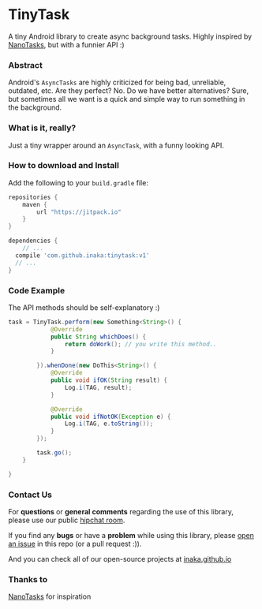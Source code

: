 TinyTask
=====

A tiny Android library to create async background tasks. Highly inspired by [NanoTasks](https://github.com/fabiendevos/nanotasks), but with a funnier API :)

### Abstract
Android's `AsyncTasks` are highly criticized for being bad, unreliable, outdated, etc. Are they perfect? No.
Do we have better alternatives? Sure, but sometimes all we want is a quick and simple way to run something in the background.

### What is it, really?
Just a tiny wrapper around an `AsyncTask`, with a funny looking API.

### How to download and Install
Add the following to your `build.gradle` file:

```groovy
repositories {
	maven {
		url "https://jitpack.io"
	}
}

dependencies {
	// ...
  compile 'com.github.inaka:tinytask:v1'
  // ...
}
```

### Code Example
The API methods should be self-explanatory :)

```java
task = TinyTask.perform(new Something<String>() {
            @Override
            public String whichDoes() {
                return doWork(); // you write this method..
            }

        }).whenDone(new DoThis<String>() {
            @Override
            public void ifOK(String result) {
                Log.i(TAG, result);
            }

            @Override
            public void ifNotOK(Exception e) {
                Log.i(TAG, e.toString());
            }
        });

        task.go();
    }

}
```
### Contact Us
For **questions** or **general comments** regarding the use of this library, please use our public
[hipchat room](https://www.hipchat.com/gpBpW3SsT).

If you find any **bugs** or have a **problem** while using this library, please [open an issue](https://github.com/inaka/galgo/issues/new) in this repo (or a pull request :)).

And you can check all of our open-source projects at [inaka.github.io](http://inaka.github.io)

### Thanks to
[NanoTasks](https://github.com/fabiendevos/nanotasks) for inspiration
